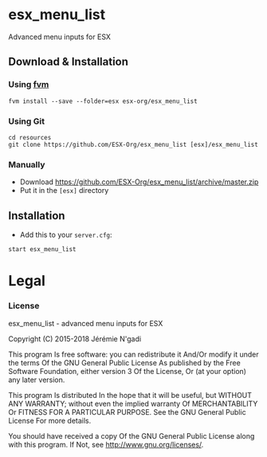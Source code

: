 # esx_menu_list
Advanced menu inputs for ESX

## Download & Installation

### Using [fvm](https://github.com/qlaffont/fvm-installer)
```
fvm install --save --folder=esx esx-org/esx_menu_list
```

### Using Git
```
cd resources
git clone https://github.com/ESX-Org/esx_menu_list [esx]/esx_menu_list
```

### Manually
- Download https://github.com/ESX-Org/esx_menu_list/archive/master.zip
- Put it in the `[esx]` directory

## Installation
- Add this to your `server.cfg`:

```
start esx_menu_list
```

# Legal
### License
esx_menu_list - advanced menu inputs for ESX

Copyright (C) 2015-2018 Jérémie N'gadi

This program Is free software: you can redistribute it And/Or modify it under the terms Of the GNU General Public License As published by the Free Software Foundation, either version 3 Of the License, Or (at your option) any later version.

This program Is distributed In the hope that it will be useful, but WITHOUT ANY WARRANTY; without even the implied warranty Of MERCHANTABILITY Or FITNESS FOR A PARTICULAR PURPOSE. See the GNU General Public License For more details.

You should have received a copy Of the GNU General Public License along with this program. If Not, see http://www.gnu.org/licenses/.